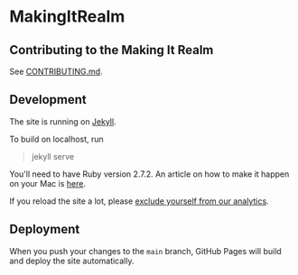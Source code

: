 # MakingItRealm

## Contributing to the Making It Realm
See [CONTRIBUTING.md](CONTRIBUTING.md).
## Development
The site is running on [Jekyll](https://jekyllrb.com/). 

To build on localhost, run
  > jekyll serve

You'll need to have Ruby version 2.7.2. An article on how to make it happen on your Mac is [here](https://www.moncefbelyamani.com/how-to-install-xcode-homebrew-git-rvm-ruby-on-mac).

If you reload the site a lot, please [exclude yourself from our analytics](https://plausible.io/docs/excluding).

## Deployment
When you push your changes to the `main` branch, GitHub Pages will build and deploy the site automatically.

